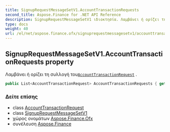 ```yaml
---
title: SignupRequestMessageSetV1.AccountTransactionRequests
second_title: Aspose.Finance for .NET API Reference
description: SignupRequestMessageSetV1 ιδιοκτησία. Λαμβάνει ή ορίζει τη συλλογή τουAccountTransactionRequest .
type: docs
weight: 40
url: /el/net/aspose.finance.ofx/signuprequestmessagesetv1/accounttransactionrequests/
---
```

## SignupRequestMessageSetV1.AccountTransactionRequests property

Λαμβάνει ή ορίζει τη συλλογή του[`AccountTransactionRequest`](../../../aspose.finance.ofx.signup/accounttransactionrequest/) .

```csharp
public List<AccountTransactionRequest> AccountTransactionRequests { get; set; }
```

### Δείτε επίσης

* class [AccountTransactionRequest](../../../aspose.finance.ofx.signup/accounttransactionrequest/)
* class [SignupRequestMessageSetV1](../)
* χώρος ονομάτων [Aspose.Finance.Ofx](../../signuprequestmessagesetv1/)
* συνέλευση [Aspose.Finance](../../../)


